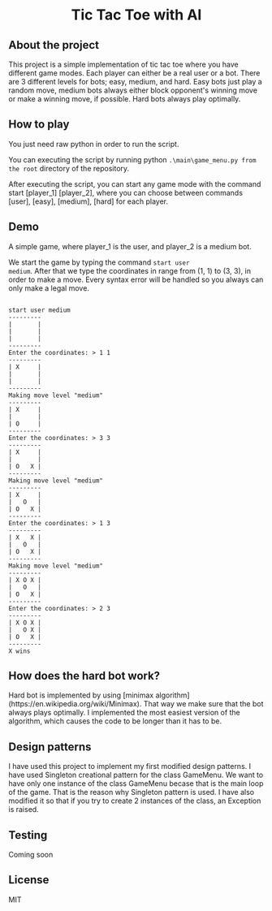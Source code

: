 <h1 align="center">
Tic Tac Toe with AI
</h1>

<h2> 
About the project
</h2>

<p>
This project is a simple implementation of tic tac toe where you have different game modes. Each player can either be a real user or a bot. There are 3 different levels for bots; easy, medium, and hard. Easy bots just play a random move, medium bots always either block opponent's winning move or make a winning move, if possible. Hard bots always play optimally.
</p>

<h2>
How to play
</h2>

<p>
You just need raw python in order to run the script.

You can executing the script by running python <code>.\main\game_menu.py from the root</code> directory of the repository.

After executing the script, you can start any game mode with the command start [player_1] [player_2], where you can choose between commands [user], [easy], [medium], [hard] for each player.
</p>

<h2>
Demo
</h2>

<p>
A simple game, where player_1 is the user, and player_2 is a medium bot.

We start the game by typing the command <code>start user medium</code>. After that we type the coordinates in range from (1, 1) to (3, 3), in order to make a move. Every syntax error will be handled so you always can only make a legal move.

<code>
start user medium
---------
|       |
|       |
|       |
---------
Enter the coordinates: > 1 1
---------
| X     |
|       |
|       |
---------
Making move level "medium"
---------
| X     |
|       |
| O     |
---------
Enter the coordinates: > 3 3
---------
| X     |
|       |
| O   X |
---------
Making move level "medium"
---------
| X     |
|   O   |
| O   X |
---------
Enter the coordinates: > 1 3
---------
| X   X |
|   O   |
| O   X |
---------
Making move level "medium"
---------
| X O X |
|   O   |
| O   X |
---------
Enter the coordinates: > 2 3
---------
| X O X |
|   O X |
| O   X |
---------
X wins
</code>

<h2>
How does the hard bot work?
</h2>

<p>
Hard bot is implemented by using [minimax algorithm](https://en.wikipedia.org/wiki/Minimax). That way we make sure that the bot always plays optimally. I implemented the most easiest version of the algorithm, which causes the code to be longer than it has to be. 
</p>

<h2>
Design patterns
</h2>

<p>
I have used this project to implement my first modified design patterns. I have used Singleton creational pattern for the class GameMenu. We want to have only one instance of the class GameMenu becase that is the main loop of the game. That is the reason why Singleton pattern is used. I have also modified it so that if you try to create 2 instances of the class, an Exception is raised.
</p>

<h2>
Testing
</h2>

<p>
Coming soon
</p>

<h2>
License
</h2>

<p>
MIT
</p>